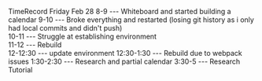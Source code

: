 TimeRecord
Friday Feb 28
8-9 --- Whiteboard and started building a calendar
9-10 --- Broke everything and restarted (losing git history as i only had local commits and didn't push)  
10-11 --- Struggle at establishing environment  
11-12 --- Rebuild  
12-12:30 --- update environment
12:30-1:30 --- Rebuild due to webpack issues
1:30-2:30 --- Research and partial calendar
3:30-5 --- Research Tutorial
